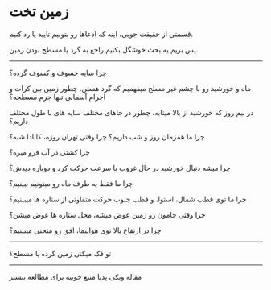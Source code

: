 ﻿<h1>زمین تخت</h1>

<p>قسمتی از حقیقت جویی، اینه که ادعاها رو بتونیم تایید یا رد کنیم.</p>
<p>پس بریم یه بحث خوشگل بکنیم راجع به گرد یا مسطح بودن زمین.</p>
<hr />
<p>چرا سایه خسوف و کسوف گرده؟</p>
<p>ماه و خورشید رو با چشم غیر مسلح میفهمیم که گرد هستن. چطور زمین بین کرات و اجرام آسمانی تنها جرم مسطحه؟</p>
<p>در نیم روز که خورشید از بالا میتابه، چطور در جاهای مختلف سایه های با طول مختلف داریم؟</p>
<p>چرا ما همزمان روز و شب داریم؟ چرا وقتی تهران روزه، کانادا شبه؟</p>
<p>چرا کشتی در آب فرو میره؟</p>
<p>چرا میشه دنبال خورشید در حال غروب با سرعت حرکت کرد و دوباره دیدش؟</p>
<p>چرا ما فقط یه طرف ماه رو میتونیم ببینیم؟</p>
<p>چرا ما توی قطب شمال، استوا، و قطب جنوب حرکت متفاوتی از ستاره ها میبینیم؟</p>
<p>چرا وقتی جامون رو زمین عوض میشه، محل ستاره ها عوض میشن؟</p>
<p>چرا در ارتفاع بالا توی هواپیما، افق رو منحنی میبینیم؟</p>
<hr />
<p>تو فک میکنی زمین گرده یا مسطح؟</p>
<hr />
<p>مقاله  ویکی پدیا منبع خوبیه برای مطالعه بیشتر</p>